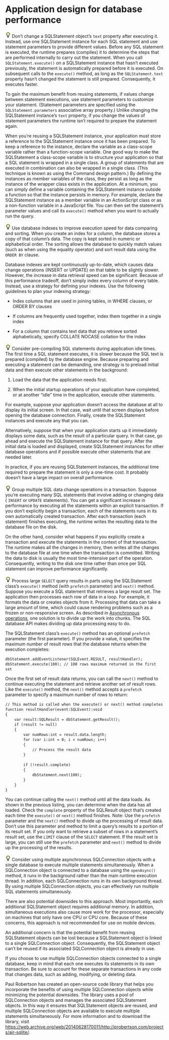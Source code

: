 # Application design for database performance

![](../img/tip_help.png) Don’t change a SQLStatement object’s `text` property
after executing it. Instead, use one SQLStatement instance for each SQL
statement and use statement parameters to provide different values. Before any
SQL statement is executed, the runtime prepares (compiles) it to determine the
steps that are performed internally to carry out the statement. When you call
`SQLStatement.execute()` on a SQLStatement instance that hasn’t executed
previously, the statement is automatically prepared before it is executed. On
subsequent calls to the `execute()` method, as long as the `SQLStatement.text`
property hasn’t changed the statement is still prepared. Consequently, it
executes faster.

To gain the maximum benefit from reusing statements, if values change between
statement executions, use statement parameters to customize your statement.
(Statement parameters are specified using the `SQLStatement.parameters`
associative array property.) Unlike changing the SQLStatement instance’s `text`
property, if you change the values of statement parameters the runtime isn’t
required to prepare the statement again.

When you’re reusing a SQLStatement instance, your application must store a
reference to the SQLStatement instance once it has been prepared. To keep a
reference to the instance, declare the variable as a class-scope variable rather
than a function-scope variable. One good way to make the SQLStatement a
class-scope variable is to structure your application so that a SQL statement is
wrapped in a single class. A group of statements that are executed in
combination can also be wrapped in a single class. (This technique is known as
using the Command design pattern.) By defining the instances as member variables
of the class, they persist as long as the instance of the wrapper class exists
in the application. At a minimum, you can simply define a variable containing
the SQLStatement instance outside a function so that the instance persists in
memory. For example, declare the SQLStatement instance as a member variable in
an ActionScript class or as a non-function variable in a JavaScript file. You
can then set the statement’s parameter values and call its `execute()` method
when you want to actually run the query.

![](../img/tip_help.png) Use database indexes to improve execution speed for
data comparing and sorting. When you create an index for a column, the database
stores a copy of that column’s data. The copy is kept sorted in numeric or
alphabetical order. The sorting allows the database to quickly match values
(such as when using the equality operator) and sort result data using the
`ORDER BY` clause.

Database indexes are kept continuously up-to-date, which causes data change
operations (INSERT or UPDATE) on that table to be slightly slower. However, the
increase in data retrieval speed can be significant. Because of this performance
tradeoff, don’t simply index every column of every table. Instead, use a
strategy for defining your indexes. Use the following guidelines to plan your
indexing strategy:

- Index columns that are used in joining tables, in WHERE clauses, or ORDER BY
  clauses

- If columns are frequently used together, index them together in a single index

- For a column that contains text data that you retrieve sorted alphabetically,
  specify COLLATE NOCASE collation for the index

![](../img/tip_help.png) Consider pre-compiling SQL statements during
application idle times. The first time a SQL statement executes, it is slower
because the SQL text is prepared (compiled) by the database engine. Because
preparing and executing a statement can be demanding, one strategy is to preload
initial data and then execute other statements in the background:

1.  Load the data that the application needs first.

2.  When the initial startup operations of your application have completed, or
    at another “idle” time in the application, execute other statements.

For example, suppose your application doesn’t access the database at all to
display its initial screen. In that case, wait until that screen displays before
opening the database connection. Finally, create the SQLStatement instances and
execute any that you can.

Alternatively, suppose that when your application starts up it immediately
displays some data, such as the result of a particular query. In that case, go
ahead and execute the SQLStatement instance for that query. After the initial
data is loaded and displayed, create SQLStatement instances for other database
operations and if possible execute other statements that are needed later.

In practice, if you are reusing SQLStatement instances, the additional time
required to prepare the statement is only a one-time cost. It probably doesn’t
have a large impact on overall performance.

![](../img/tip_help.png) Group multiple SQL data change operations in a
transaction. Suppose you’re executing many SQL statements that involve adding or
changing data ( `INSERT` or `UPDATE` statements). You can get a significant
increase in performance by executing all the statements within an explicit
transaction. If you don’t explicitly begin a transaction, each of the statements
runs in its own automatically created transaction. After each transaction (each
statement) finishes executing, the runtime writes the resulting data to the
database file on the disk.

On the other hand, consider what happens if you explicitly create a transaction
and execute the statements in the context of that transaction. The runtime makes
all the changes in memory, then writes all the changes to the database file at
one time when the transaction is committed. Writing the data to disk is usually
the most time-intensive part of the operation. Consequently, writing to the disk
one time rather than once per SQL statement can improve performance
significantly.

![](../img/tip_help.png) Process large `SELECT` query results in parts using the
SQLStatement class’s `execute()` method (with `prefetch` parameter) and `next()`
method. Suppose you execute a SQL statement that retrieves a large result set.
The application then processes each row of data in a loop. For example, it
formats the data or creates objects from it. Processing that data can take a
large amount of time, which could cause rendering problems such as a frozen or
non-responsive screen. As described in
[Asynchronous operations](../rendering-performance/asynchronous-operations.md),
one solution is to divide up the work into chunks. The SQL database API makes
dividing up data processing easy to do.

The SQLStatement class’s `execute()` method has an optional `prefetch` parameter
(the first parameter). If you provide a value, it specifies the maximum number
of result rows that the database returns when the execution completes:

    dbStatement.addEventListener(SQLEvent.RESULT, resultHandler);
    dbStatement.execute(100); // 100 rows maximum returned in the first set

Once the first set of result data returns, you can call the `next()` method to
continue executing the statement and retrieve another set of result rows. Like
the `execute()` method, the `next()` method accepts a `prefetch` parameter to
specify a maximum number of rows to return:

    // This method is called when the execute() or next() method completes
    function resultHandler(event:SQLEvent):void
    {
        var result:SQLResult = dbStatement.getResult();
        if (result != null)
        {
            var numRows:int = result.data.length;
            for (var i:int = 0; i < numRows; i++)
            {
                // Process the result data
            }

            if (!result.complete)
            {
                dbStatement.next(100);
            }
        }
    }

You can continue calling the `next()` method until all the data loads. As shown
in the previous listing, you can determine when the data has all loaded. Check
the `complete` property of the SQLResult object that’s created each time the
`execute()` or `next()` method finishes. Note: Use the `prefetch` parameter and
the `next()` method to divide up the processing of result data. Don’t use this
parameter and method to limit a query’s results to a portion of its result set.
If you only want to retrieve a subset of rows in a statement’s result set, use
the `LIMIT` clause of the `SELECT` statement. If the result set is large, you
can still use the `prefetch` parameter and `next()` method to divide up the
processing of the results.

![](../img/tip_help.png) Consider using multiple asynchronous SQLConnection
objects with a single database to execute multiple statements simultaneously.
When a SQLConnection object is connected to a database using the `openAsync()`
method, it runs in the background rather than the main runtime execution thread.
In addition, each SQLConnection runs in its own background thread. By using
multiple SQLConnection objects, you can effectively run multiple SQL statements
simultaneously.

There are also potential downsides to this approach. Most importantly, each
additional SQLStatement object requires additional memory. In addition,
simultaneous executions also cause more work for the processor, especially on
machines that only have one CPU or CPU core. Because of these concerns, this
approach is not recommended for use on mobile devices.

An additional concern is that the potential benefit from reusing SQLStatement
objects can be lost because a SQLStatement object is linked to a single
SQLConnection object. Consequently, the SQLStatement object can’t be reused if
its associated SQLConnection object is already in use.

If you choose to use multiple SQLConnection objects connected to a single
database, keep in mind that each one executes its statements in its own
transaction. Be sure to account for these separate transactions in any code that
changes data, such as adding, modifying, or deleting data.

Paul Robertson has created an open-source code library that helps you
incorporate the benefits of using multiple SQLConnection objects while
minimizing the potential downsides. The library uses a pool of SQLConnection
objects and manages the associated SQLStatement objects. In this way it ensures
that SQLStatement objects are reused, and multiple SQLConnection objects are
available to execute multiple statements simultaneously. For more information
and to download the library, visit
<https://web.archive.org/web/20140628170011/http://probertson.com/projects/air-sqlite/>.

